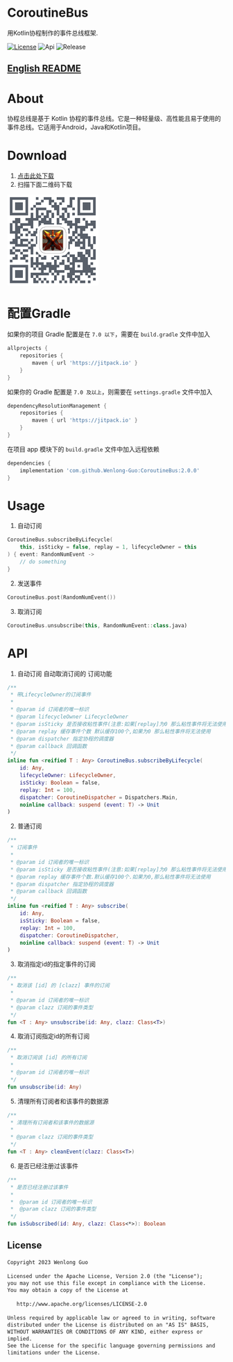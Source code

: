 # CoroutineBus
用Kotlin协程制作的事件总线框架.

[![License](https://img.shields.io/github/license/Wenlong-Guo/CoroutineBus)](https://github.com/Wenlong-Guo/CoroutineBus/blob/master/license)
![Api](https://img.shields.io/badge/API-14+-brightgreen.svg)
![Release](https://img.shields.io/github/v/release/Wenlong-Guo/CoroutineBus?include_prereleases)

## [English README](README.md)

# About
协程总线是基于 Kotlin 协程的事件总线。它是一种轻量级、高性能且易于使用的事件总线。它适用于Android，Java和Kotlin项目。

# Download
1. [点击此处下载](https://bintray.com/wenlong-guo/maven/CoroutineBus/_latestVersion)
2. 扫描下面二维码下载

![download](release/QRcode.png)

# 配置Gradle

如果你的项目 Gradle 配置是在 `7.0 以下`，需要在 `build.gradle` 文件中加入
```groovy
allprojects {
    repositories {
        maven { url 'https://jitpack.io' }
    }
}
```

如果你的 Gradle 配置是 `7.0 及以上`，则需要在 `settings.gradle` 文件中加入
```groovy
dependencyResolutionManagement {
    repositories {
        maven { url 'https://jitpack.io' }
    }
}
```

在项目 app 模块下的 `build.gradle` 文件中加入远程依赖
```groovy
dependencies {
    implementation 'com.github.Wenlong-Guo:CoroutineBus:2.0.0'
}
```

# Usage

1. 自动订阅
```kotlin
CoroutineBus.subscribeByLifecycle(
    this, isSticky = false, replay = 1, lifecycleOwner = this
) { event: RandomNumEvent ->
    // do something
}
```

2. 发送事件
```kotlin
CoroutineBus.post(RandomNumEvent())
```

3. 取消订阅
```kotlin
CoroutineBus.unsubscribe(this, RandomNumEvent::class.java)
```

# API
1. 自动订阅 自动取消订阅的 订阅功能
```kotlin
/**
 * 带LifecycleOwner的订阅事件
 *
 * @param id 订阅者的唯一标识
 * @param lifecycleOwner LifecycleOwner
 * @param isSticky 是否接收粘性事件(注意:如果[replay]为0 那么粘性事件将无法使用)
 * @param replay 缓存事件个数 默认缓存100个,如果为0 那么粘性事件将无法使用
 * @param dispatcher 指定协程的调度器
 * @param callback 回调函数
 */
inline fun <reified T : Any> CoroutineBus.subscribeByLifecycle(
    id: Any,
    lifecycleOwner: LifecycleOwner,
    isSticky: Boolean = false,
    replay: Int = 100,
    dispatcher: CoroutineDispatcher = Dispatchers.Main,
    noinline callback: suspend (event: T) -> Unit
) 
```

2. 普通订阅
```kotlin
/**
 * 订阅事件
 *
 * @param id 订阅者的唯一标识
 * @param isSticky 是否接收粘性事件(注意:如果[replay]为0 那么粘性事件将无法使用)
 * @param replay 缓存事件个数.默认缓存100个.如果为0,那么粘性事件将无法使用
 * @param dispatcher 指定协程的调度器
 * @param callback 回调函数
 */
inline fun <reified T : Any> subscribe(
    id: Any,
    isSticky: Boolean = false,
    replay: Int = 100,
    dispatcher: CoroutineDispatcher,
    noinline callback: suspend (event: T) -> Unit
)
```

3. 取消指定id的指定事件的订阅
```kotlin
/**
 * 取消该 [id] 的 [clazz] 事件的订阅
 *
 * @param id 订阅者的唯一标识
 * @param clazz 订阅的事件类型
 */
fun <T : Any> unsubscribe(id: Any, clazz: Class<T>)
```

4. 取消订阅指定id的所有订阅
```kotlin
/**
 * 取消订阅该 [id] 的所有订阅
 *
 * @param id 订阅者的唯一标识
 */
fun unsubscribe(id: Any) 
```

5. 清理所有订阅者和该事件的数据源
```kotlin
/**
 * 清理所有订阅者和该事件的数据源
 *
 * @param clazz 订阅的事件类型
 */
fun <T : Any> cleanEvent(clazz: Class<T>)
```

6. 是否已经注册过该事件
```kotlin
/**
 * 是否已经注册过该事件
 *
 *  @param id 订阅者的唯一标识
 *  @param clazz 订阅的事件类型
 */
fun isSubscribed(id: Any, clazz: Class<*>): Boolean 
```

License
-------

    Copyright 2023 Wenlong Guo

    Licensed under the Apache License, Version 2.0 (the "License");
    you may not use this file except in compliance with the License.
    You may obtain a copy of the License at

       http://www.apache.org/licenses/LICENSE-2.0

    Unless required by applicable law or agreed to in writing, software
    distributed under the License is distributed on an "AS IS" BASIS,
    WITHOUT WARRANTIES OR CONDITIONS OF ANY KIND, either express or implied.
    See the License for the specific language governing permissions and
    limitations under the License.

